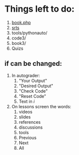 Things left to do:
=================

1. [book.php](book.php)
2. [srts](../srt/)
3. tools/pythonauto/
4. code3/
5. book3/
6. Quizs


if can be changed:
-----------------
1. In autograder: 
   1. "Your Output"
   2. "Desired Output"
   3. "Check Code"
   4. "Reset Code"
   5. Text in *i*
2. On lessons screen the words:
   1. videos
   2. slides
   3. references
   4. discussions
   5. tools
   6. Previous
   7. Next
   8. All
   
